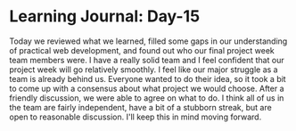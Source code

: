 # Learning Journal: Day-15

Today we reviewed what we learned, filled some gaps in our understanding of practical web development, and found out who our final project week team members were.  I have a really solid team and I feel confident that our project week will go relatively smoothly.  I feel like our major struggle as a team is already behind us.  Everyone wanted to do their idea, so it took a bit to come up with a consensus about what project we would choose.  After a friendly discussion, we were able to agree on what to do.  I think all of us in the team are fairly independent, have a bit of a stubborn streak, but are open to reasonable discussion.  I'll keep this in mind moving forward.
